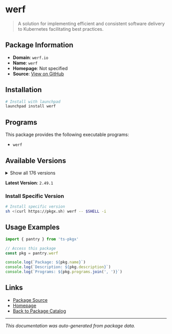 # werf

> A solution for implementing efficient and consistent software delivery to Kubernetes facilitating best practices.

## Package Information

- **Domain**: `werf.io`
- **Name**: `werf`
- **Homepage**: Not specified
- **Source**: [View on GitHub](https://github.com/pkgxdev/pantry/tree/main/projects/werf.io/package.yml)

## Installation

```bash
# Install with launchpad
launchpad install werf
```

## Programs

This package provides the following executable programs:

- `werf`

## Available Versions

<details>
<summary>Show all 176 versions</summary>

- `2.49.1`, `2.49.0`, `2.48.2`, `2.48.1`, `2.48.0`
- `2.47.10`, `2.47.9`, `2.47.8`, `2.47.7`, `2.47.6`
- `2.47.5`, `2.47.4`, `2.47.3`, `2.47.2`, `2.47.1`
- `2.47.0`, `2.46.0`, `2.45.1`, `2.45.0`, `2.44.1`
- `2.44.0`, `2.43.1`, `2.43.0`, `2.42.0`, `2.41.3`
- `2.41.2`, `2.41.1`, `2.41.0`, `2.39.1`, `2.39.0`
- `2.38.1`, `2.38.0`, `2.37.1`, `2.37.0`, `2.36.4`
- `2.36.3`, `2.36.2`, `2.36.1`, `2.36.0`, `2.35.10`
- `2.35.9`, `2.35.8`, `2.35.7`, `2.35.6`, `2.35.5`
- `2.35.4`, `2.35.3`, `2.35.2`, `2.35.1`, `2.35.0`
- `2.34.1`, `2.34.0`, `2.33.0`, `2.32.2`, `2.32.1`
- `2.32.0`, `2.31.1`, `2.31.0`, `2.30.1`, `2.30.0`
- `2.29.0`, `2.28.0`, `2.27.1`, `2.27.0`, `2.26.6`
- `2.26.5`, `2.26.4`, `2.26.3`, `2.26.2`, `2.26.1`
- `2.26.0`, `2.25.1`, `2.25.0`, `2.24.0`, `2.23.1`
- `2.23.0`, `2.22.0`, `2.21.0`, `2.20.0`, `2.19.0`
- `2.18.0`, `2.17.0`, `2.16.3`, `2.16.2`, `2.16.1`
- `2.16.0`, `2.15.3`, `2.15.2`, `2.15.1`, `2.15.0`
- `2.14.0`, `2.13.1`, `2.13.0`, `2.12.1`, `2.12.0`
- `2.11.0`, `2.10.10`, `2.10.9`, `2.10.8`, `2.10.7`
- `2.10.6`, `2.10.5`, `2.10.4`, `2.10.3`, `2.10.2`
- `2.10.1`, `2.10.0`, `2.9.3`, `2.9.2`, `2.9.1`
- `2.9.0`, `2.8.0`, `2.7.1`, `2.7.0`, `2.6.7`
- `2.6.6`, `2.6.5`, `2.6.4`, `2.6.3`, `2.6.2`
- `2.6.1`, `2.6.0`, `2.5.0`, `2.4.1`, `2.4.0`
- `2.3.3`, `2.3.2`, `2.3.1`, `2.3.0`, `2.2.0`
- `2.1.0`, `2.0.4`, `2.0.3`, `2.0.2`, `2.0.1`
- `2.0.0`, `1.2.334`, `1.2.333`, `1.2.332`, `1.2.331`
- `1.2.330`, `1.2.329`, `1.2.328`, `1.2.327`, `1.2.326`
- `1.2.325`, `1.2.324`, `1.2.323`, `1.2.322`, `1.2.321`
- `1.2.320`, `1.2.318`, `1.2.317`, `1.2.316`, `1.2.315`
- `1.2.313`, `1.2.312`, `1.2.311`, `1.2.310`, `1.2.309`
- `1.2.308`, `1.2.307`, `1.2.306`, `1.2.305`, `1.2.303`
- `1.2.302`, `1.2.301`, `1.2.300`, `1.2.299`, `1.2.298`
- `1.2.297`, `1.2.296`, `1.2.295`, `1.2.294`, `1.1.36`
- `1.1.35`

</details>

**Latest Version**: `2.49.1`

### Install Specific Version

```bash
# Install specific version
sh <(curl https://pkgx.sh) werf -- $SHELL -i
```

## Usage Examples

```typescript
import { pantry } from 'ts-pkgx'

// Access this package
const pkg = pantry.werf

console.log(`Package: ${pkg.name}`)
console.log(`Description: ${pkg.description}`)
console.log(`Programs: ${pkg.programs.join(', ')}`)
```

## Links

- [Package Source](https://github.com/pkgxdev/pantry/tree/main/projects/werf.io/package.yml)
- [Homepage](#)
- [Back to Package Catalog](../../package-catalog.md)

---

*This documentation was auto-generated from package data.*

